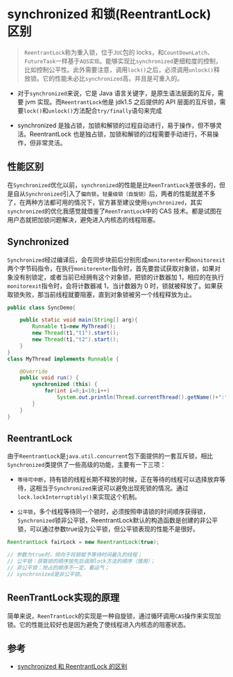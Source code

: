 # synchronized 和锁(ReentrantLock) 区别

> `ReentrantLock`称为重入锁，位于`JUC`包的 locks，和`CountDownLatch`、`FutureTask`一样基于`AQS实现`。能够实现比`synchronized`更细粒度的控制，比如控制公平性。此外需要注意，调用`lock()`之后，必须调用`unlock()`释放锁。它的性能未必比`synchronized`高，并且是可重入的。

- 对于`synchronized`来说，它是 Java 语言关键字，是原生语法层面的互斥，需要 jvm 实现。而`ReentrantLock`他是 jdk1.5 之后提供的 API 层面的互斥锁，需要`lock()`和`unlock()`方法配合`try/finally`语句来完成

- synchronized 是独占锁，加锁和解锁的过程自动进行，易于操作，但不够灵活。ReentrantLock 也是独占锁，加锁和解锁的过程需要手动进行，不易操作，但非常灵活。

## 性能区别

在`Synchronized`优化以前，`synchronized`的性能是比`ReenTrantLock`差很多的，但是自从`Synchronized`引入了`偏向锁`，`轻量级锁（自旋锁）`后，两者的性能就差不多了，在两种方法都可用的情况下，官方甚至建议使用`synchronized`，其实`synchronized`的优化我感觉就借鉴了`ReenTrantLock`中的 CAS 技术。都是试图在用户态就把加锁问题解决，避免进入内核态的线程阻塞。

## Synchronized

`Synchronized`经过编译后，会在同步块前后分别形成`monitorenter`和`monitorexit`两个字节码指令，在执行`monitorenter`指令时，首先要尝试获取对象锁，如果对象没有别锁定，或者当前已经拥有这个对象锁，把锁的计数器加 1，相应的在执行`monitorexit`指令时，会将计数器减 1，当计数器为 0 时，锁就被释放了。如果获取锁失败，那当前线程就要阻塞，直到对象锁被另一个线程释放为止。

```java
public class SyncDemo{

    public static void main(String[] arg){
        Runnable t1=new MyThread();
        new Thread(t1,"t1").start();
        new Thread(t1,"t2").start();
    }
}
class MyThread implements Runnable {

    @Override
    public void run() {
        synchronized (this) {
            for(int i=0;i<10;i++)
                System.out.println(Thread.currentThread().getName()+":"+i);
        }
    }
}
```

## ReentrantLock

由于`ReentrantLock`是`java.util.concurrent`包下面提供的一套互斥锁，相比`Synchronized`类提供了一些高级的功能，主要有一下三项：

- `等待可中断`，持有锁的线程长期不释放的时候，正在等待的线程可以选择放弃等待，这相当于`Synchronized`来说可以避免出现死锁的情况。通过`lock.lockInterruptibly()`来实现这个机制。

- `公平锁`，多个线程等待同一个锁时，必须按照申请锁的时间顺序获得锁，`Synchronized`锁非公平锁，ReentrantLock默认的构造函数是创建的非公平锁，可以通过参数true设为公平锁，但公平锁表现的性能不是很好。

```java
ReentrantLock fairLock = new ReentrantLock(true);

// 参数为true时，倾向于将锁赋予等待时间最久的线程；
// 公平锁：获取锁的顺序按先后调用lock方法的顺序（慎用）；
// 非公平锁：抢占的顺序不一定，看运气；
// synchronized是非公平锁。
```

## ReenTrantLock实现的原理

简单来说，`ReenTrantLock`的实现是一种自旋锁，通过循环调用`CAS`操作来实现加锁。它的性能比较好也是因为避免了使线程进入内核态的阻塞状态。

## 参考

- [synchronized 和 ReentrantLock 的区别](https://www.jianshu.com/p/c6a602be4994)

